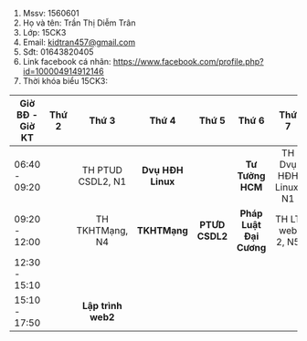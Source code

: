 1. Mssv: 1560601
2. Họ và tên: Trần Thị Diễm Trân
3. Lớp: 15CK3
4. Email: kidtran457@gmail.com
5. Sđt: 01643820405
6. Link facebook cá nhân: https://www.facebook.com/profile.php?id=100004914912146
7. Thời khóa biểu 15CK3:

| Giờ BĐ - Giờ KT |   Thứ 2  |       Thứ 3       |       Thứ 4      |       Thứ 5      |         Thứ 6         |        Thứ 7       |
| --------------- |:--------:|:-----------------:|:----------------:|:----------------:|:---------------------:|:------------------:|
|  06:40 - 09:20  |          | TH PTUD CSDL2, N1 |**Dvụ HĐH Linux** |                  |   **Tư Tưởng HCM**    |TH Dvụ HĐH Linux, N1|
|  09:20 - 12:00  |          |  TH TKHTMạng, N4  |   **TKHTMạng**   |  **PTƯD CSDL2**  |**Pháp Luật Đại Cương**| TH LT web 2, N5    |
|  12:30 - 15:10  |          |                   |                  |                  |                       |                    |
|  15:10 - 17:50  |          |**Lập trình web2** |                  |                  |                       |                    |